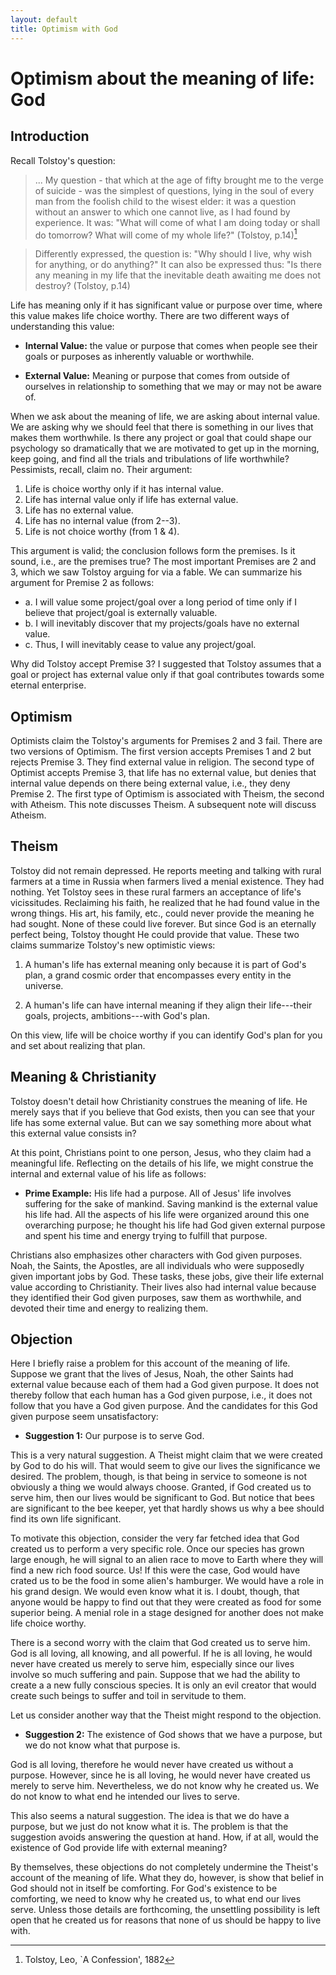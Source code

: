 ```yaml
---
layout: default
title: Optimism with God
---
```


# Optimism about the meaning of life: God

## Introduction 

Recall Tolstoy's question:

> ... My question - that which at the age of fifty brought me to the verge of suicide - was the simplest of questions, lying in the soul of every man from the foolish child to the wisest elder: it was a question without an answer to which one cannot live, as I had found by experience. It was: "What will come of what I am doing today or shall do tomorrow? What will come of my whole life?" (Tolstoy, p.14)[^1]

[^1]: Tolstoy, Leo, `A Confession', 1882


>Differently expressed, the question is: "Why should I live, why wish for anything, or do anything?" It can also be expressed thus: "Is there any meaning in my life that the inevitable death awaiting me does not destroy? (Tolstoy, p.14)

Life has meaning only if it has significant value or purpose over time, where this value makes life choice worthy. There are two different ways of understanding this value: 

+ **Internal Value:** the value or purpose that comes when people see their goals or purposes as inherently valuable or worthwhile. 

+ **External Value:** Meaning or purpose that comes from outside of ourselves in relationship to something that we may or may not be aware of.


When we ask about the meaning of life, we are asking about internal value. We are asking why we should feel that there is something in our lives that makes them worthwhile. Is there any project or goal that could shape our psychology so dramatically that we are motivated to get up in the morning, keep going, and find all the trials and tribulations of life worthwhile? Pessimists, recall, claim no. Their argument: 

1. Life is choice worthy only if it has internal value. 
2. Life has internal value only if life has external value. 
3. Life has no external value. 
4. Life has no internal value (from 2--3). 
5. Life is not choice worthy (from 1 & 4).


This argument is valid; the conclusion follows form the premises. Is it sound, i.e., are the premises true? The most important Premises are 2 and 3, which we saw Tolstoy arguing for via a fable. We can summarize his argument for Premise 2 as follows: 


+ a. I will value some project/goal over a long period of time only if I believe that project/goal is externally valuable. 
+ b. I will inevitably discover that my projects/goals have no external value. 
+ c. Thus, I will  inevitably cease to value any project/goal. 

Why did Tolstoy accept Premise 3? I suggested that Tolstoy assumes that a goal or project has external value only if that goal contributes towards some eternal enterprise. 

## Optimism

Optimists claim the Tolstoy's arguments for Premises 2 and 3 fail. There are two versions of Optimism. The first version accepts Premises 1 and 2 but rejects Premise 3. They find external value in religion. The second type of Optimist accepts Premise 3, that life has no external value, but denies that internal value depends on there being external value, i.e., they deny Premise 2. The first type of Optimism is associated with Theism, the second with Atheism. This note discusses Theism. A subsequent note will discuss Atheism. 

## Theism 

Tolstoy did not remain depressed. He reports meeting and talking with rural farmers at a time in Russia when farmers lived a menial existence. They had nothing. Yet Tolstoy sees in these rural farmers an acceptance of life's vicissitudes. Reclaiming his faith, he realized that he had found value in the wrong things. His art, his family, etc., could never provide the meaning he had sought. None of these could live forever. But since God is an eternally perfect being, Tolstoy thought He could provide that value. These two claims summarize Tolstoy's new optimistic views:

1. A human's life has external meaning only because it is part of God's plan, a grand cosmic order that encompasses every entity in the universe. 

2. A human's life can have internal meaning if they align their life---their goals, projects, ambitions---with God's plan. 

On this view, life will be choice worthy if you can identify God's plan for you and set about realizing that plan. 


## Meaning & Christianity

Tolstoy doesn't detail how Christianity construes the meaning of life. He merely says that if you believe that God exists, then you can see that your life has some external value. But can we say something more about what this external value consists in? 

At this point, Christians point to one person, Jesus, who they claim had a meaningful life. Reflecting on the details of his life, we might construe the internal and external value of his life as follows:

+ **Prime Example:** His life had a purpose. All of Jesus' life involves suffering for the sake of mankind. Saving mankind is the external value his life had. All the aspects of his life were organized around this one overarching purpose; he thought his life had God given external purpose and spent his time and energy trying to fulfill that purpose. 

Christians also emphasizes other characters with God given purposes. Noah, the Saints, the Apostles, are all individuals who were supposedly given important jobs by God. These tasks, these jobs, give their life external value according to Christianity. Their lives also had internal value because they identified their God given purposes, saw them as worthwhile, and devoted their time and energy to realizing them. 

 


## Objection 

Here I briefly raise a problem for this account of the meaning of life. Suppose we grant that the lives of Jesus, Noah, the other Saints had external value because each of them had a God given purpose. It does not thereby follow that each human has a God given purpose, i.e., it does not follow that you have a God given purpose. And the candidates for this God given purpose seem unsatisfactory: 

+ **Suggestion 1:** Our purpose is to serve God. 

This is a very natural suggestion. A Theist might claim that we were created by God to do his will. That would seem to give our lives the significance we desired. The problem, though, is that being in service to someone is not obviously a thing we would always choose. Granted, if God created us to serve him, then our lives would be significant to God. But notice that bees are significant to the bee keeper, yet that hardly shows us why a bee should find its own life significant. 

To motivate this objection, consider the very far fetched idea that God created us to perform a very specific role. Once our species has grown large enough, he will signal to an alien race to move to Earth where they will find a new rich food source. Us! If this were the case, God would have crated us to be the food in some alien's hamburger. We would have a role in his grand design. We would even know what it is. I doubt, though, that anyone would be happy to find out that they were created as food for some superior being. A menial role in a stage designed for another does not make life choice worthy.   

There is a second worry with the claim that God created us to serve him. God is all loving, all knowing, and all powerful. If he is all loving, he would never have created us merely to serve him, especially since our lives involve so much suffering and pain. Suppose that we had the ability to create a a new fully conscious species. It is only an evil creator that would create such beings to suffer and toil in servitude to them. 

Let us consider another way that the Theist might respond to the objection. 

+ **Suggestion 2:** The existence of God shows that we have a purpose, but we do not know what that purpose is. 

God is all loving, therefore he would never have created us without a purpose. However, since he is all loving, he would never have created us merely to serve him. Nevertheless, we do not know why he created us. We do not know to what end he intended our lives to serve. 

This also seems a natural suggestion. The idea is that we do have a purpose, but we just do not know what it is. The problem is that the suggestion avoids answering the question at hand. How, if at all, would the existence of God provide life with external meaning? 


By themselves, these objections do not completely undermine the Theist's account of the meaning of life. What they do, however, is show that belief in God should not in itself be comforting. For God's existence to be comforting, we need to know why he created us, to what end our lives serve. Unless those details are forthcoming, the unsettling possibility is left open that he created us for reasons that none of us should be happy to live with. 

